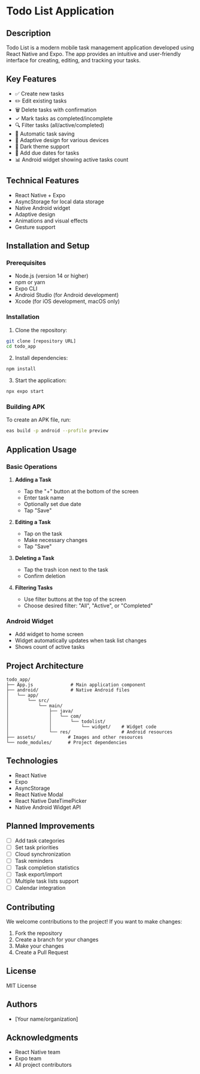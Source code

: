 # Todo List Application

## Description
Todo List is a modern mobile task management application developed using React Native and Expo. The app provides an intuitive and user-friendly interface for creating, editing, and tracking your tasks.

## Key Features
- ✅ Create new tasks
- ✏️ Edit existing tasks
- 🗑️ Delete tasks with confirmation
- ✓ Mark tasks as completed/incomplete
- 🔍 Filter tasks (all/active/completed)
- 💾 Automatic task saving
- 📱 Adaptive design for various devices
- 🌙 Dark theme support
- 📅 Add due dates for tasks
- 📊 Android widget showing active tasks count

## Technical Features
- React Native + Expo
- AsyncStorage for local data storage
- Native Android widget
- Adaptive design
- Animations and visual effects
- Gesture support

## Installation and Setup

### Prerequisites
- Node.js (version 14 or higher)
- npm or yarn
- Expo CLI
- Android Studio (for Android development)
- Xcode (for iOS development, macOS only)

### Installation
1. Clone the repository:
```bash
git clone [repository URL]
cd todo_app
```

2. Install dependencies:
```bash
npm install
```

3. Start the application:
```bash
npx expo start
```

### Building APK
To create an APK file, run:
```bash
eas build -p android --profile preview
```

## Application Usage

### Basic Operations
1. **Adding a Task**
   - Tap the "+" button at the bottom of the screen
   - Enter task name
   - Optionally set due date
   - Tap "Save"

2. **Editing a Task**
   - Tap on the task
   - Make necessary changes
   - Tap "Save"

3. **Deleting a Task**
   - Tap the trash icon next to the task
   - Confirm deletion

4. **Filtering Tasks**
   - Use filter buttons at the top of the screen
   - Choose desired filter: "All", "Active", or "Completed"

### Android Widget
- Add widget to home screen
- Widget automatically updates when task list changes
- Shows count of active tasks

## Project Architecture
```
todo_app/
├── App.js              # Main application component
├── android/            # Native Android files
│   └── app/
│       └── src/
│           └── main/
│               ├── java/
│               │   └── com/
│               │       └── todolist/
│               │           └── widget/    # Widget code
│               └── res/                   # Android resources
├── assets/            # Images and other resources
└── node_modules/      # Project dependencies
```

## Technologies
- React Native
- Expo
- AsyncStorage
- React Native Modal
- React Native DateTimePicker
- Native Android Widget API

## Planned Improvements
- [ ] Add task categories
- [ ] Set task priorities
- [ ] Cloud synchronization
- [ ] Task reminders
- [ ] Task completion statistics
- [ ] Task export/import
- [ ] Multiple task lists support
- [ ] Calendar integration

## Contributing
We welcome contributions to the project! If you want to make changes:
1. Fork the repository
2. Create a branch for your changes
3. Make your changes
4. Create a Pull Request

## License
MIT License

## Authors
- [Your name/organization]

## Acknowledgments
- React Native team
- Expo team
- All project contributors 
